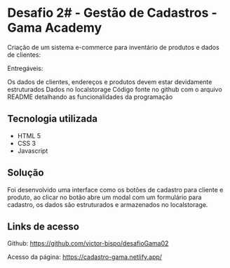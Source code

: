 # Desafio 2# - Gestão de Cadastros - Gama Academy

Criação de um sistema e-commerce para inventário de produtos e dados de clientes:

Entregáveis:

Os dados de clientes, endereços e produtos devem estar devidamente estruturados
Dados no localstorage
Código fonte no github com o arquivo README detalhando as funcionalidades da programação


## Tecnologia utilizada

- HTML 5
- CSS 3
- Javascript

## Solução

Foi desenvolvido uma interface como os botões de cadastro para cliente e produto, ao clicar no botão abre um modal com um formulário para cadastro, os dados são estruturados e armazenados no localstorage.

## Links de acesso

 Github: https://github.com/victor-bispo/desafioGama02

 Acesso da página: https://cadastro-gama.netlify.app/


